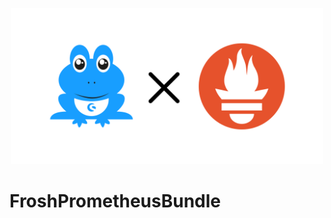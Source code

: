 <p align="center">
<img src="./img/FroshPrometheusBundle.svg" alt="FroshPrometheusBundle" width="500">
</p>

# FroshPrometheusBundle

